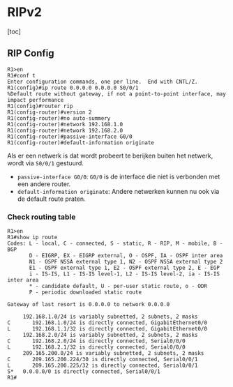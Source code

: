 # RIPv2

[toc]

## RIP Config

```cisco
R1>en
R1#conf t
Enter configuration commands, one per line.  End with CNTL/Z.
R1(config)#ip route 0.0.0.0 0.0.0.0 S0/0/1
%Default route without gateway, if not a point-to-point interface, may impact performance
R1(config)#router rip
R1(config-router)#version 2
R1(config-router)#no auto-summery
R1(config-router)#network 192.168.1.0
R1(config-router)#network 192.168.2.0
R1(config-router)#passive-interface G0/0
R1(config-router)#default-information originate
```

Als er een netwerk is dat wordt probeert te berijken buiten het netwerk, wordt via `S0/0/1` gestuurd. 

* `passive-interface G0/0`: `G0/0` is de interface die niet is verbonden met een andere router.
* `default-information originate`: Andere netwerken kunnen nu ook via de default route praten.

### Check routing table

```cisco
R1>en
R1#show ip route
Codes: L - local, C - connected, S - static, R - RIP, M - mobile, B - BGP
       D - EIGRP, EX - EIGRP external, O - OSPF, IA - OSPF inter area
       N1 - OSPF NSSA external type 1, N2 - OSPF NSSA external type 2
       E1 - OSPF external type 1, E2 - OSPF external type 2, E - EGP
       i - IS-IS, L1 - IS-IS level-1, L2 - IS-IS level-2, ia - IS-IS inter area
       * - candidate default, U - per-user static route, o - ODR
       P - periodic downloaded static route

Gateway of last resort is 0.0.0.0 to network 0.0.0.0

     192.168.1.0/24 is variably subnetted, 2 subnets, 2 masks
C       192.168.1.0/24 is directly connected, GigabitEthernet0/0
L       192.168.1.1/32 is directly connected, GigabitEthernet0/0
     192.168.2.0/24 is variably subnetted, 2 subnets, 2 masks
C       192.168.2.0/24 is directly connected, Serial0/0/0
L       192.168.2.1/32 is directly connected, Serial0/0/0
     209.165.200.0/24 is variably subnetted, 2 subnets, 2 masks
C       209.165.200.224/30 is directly connected, Serial0/0/1
L       209.165.200.225/32 is directly connected, Serial0/0/1
S*   0.0.0.0/0 is directly connected, Serial0/0/1
R1#
```


